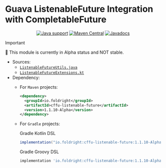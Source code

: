 # Guava ListenableFuture Integration with CompletableFuture

<p align="center">
<a href="https://openjdk.java.net/"><img src="https://img.shields.io/badge/Java-8+-339933?logo=openjdk&logoColor=white" alt="Java support"></a>
<a href="https://central.sonatype.com/artifact/io.foldright/cffu-listenable-future/1.0.0-Alpha/versions"><img src="https://img.shields.io/maven-central/v/io.foldright/cffu-listenable-future?logo=apache-maven&logoColor=white" alt="Maven Central"></a>
<a href="https://foldright.io/api-docs/cffu/"><img src="https://img.shields.io/maven-central/v/io.foldright/cffu-listenable-future?label=javadoc&logo=read-the-docs&logoColor=white" alt="Javadocs"></a>
</p>

> [!IMPORTANT]
> 🚧 This module is currently in Alpha status and NOT stable.

- Sources:
  - [`ListenableFutureUtils.java`](src/main/java/io/foldright/cffu/lf/ListenableFutureUtils.java)
  - [`ListenableFutureExtensions.kt`](src/main/java/io/foldright/cffu/lf/kotlin/ListenableFutureExtensions.kt)
- Dependency:
  - For `Maven` projects:

    ```xml
    <dependency>
      <groupId>io.foldright</groupId>
      <artifactId>cffu-listenable-future</artifactId>
      <version>1.1.10-Alpha</version>
    </dependency>
    ```
  - For `Gradle` projects:

    Gradle Kotlin DSL
    ```groovy
    implementation("io.foldright:cffu-listenable-future:1.1.10-Alpha")
    ```
    Gradle Groovy DSL
    ```groovy
    implementation 'io.foldright:cffu-listenable-future:1.1.10-Alpha'
    ```

